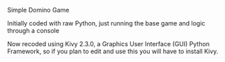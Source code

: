 Simple Domino Game

Initially coded with raw Python, just running the base game and logic through a console

Now recoded using Kivy 2.3.0, a Graphics User Interface (GUI) Python Framework, so if you plan to edit and use this you will have to install Kivy.

